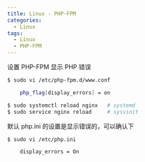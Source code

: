 ```yaml
---
title: Linux - PHP-FPM
categories:
  - Linux
tags:
  - Linux
  - PHP-FPM
---
```


设置 PHP-FPM 显示 PHP 错误
```bash
$ sudo vi /etc/php-fpm.d/www.conf

    php_flag[display_errors] = on

$ sudo systemctl reload nginx   # systemd
$ sudo service nginx reload     # sysvinit
```

默认 php.ini 的设置是显示错误的，可以确认下
```bash
$ sudo vi /etc/php.ini

    display_errors = On
```
